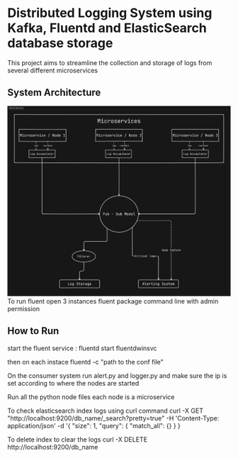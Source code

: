 # Distributed Logging System using Kafka, Fluentd and ElasticSearch database storage

This project aims to streamline the collection and storage of logs from several different microservices 

## System Architecture
![System Architecture Diagram](architecture.png)
To run fluent open 3 instances fluent package command line with admin permission 

## How to Run

start the fluent service :
    fluentd start fluentdwinsvc

then on each instace
    fluentd -c "path to the conf file"

On the consumer system run alert.py and logger.py and make sure the ip is set according to where the nodes are started

Run all the python node files each node is a microservice

To check elasticsearch index logs using curl command
curl -X GET "http://localhost:9200/db_name/_search?pretty=true" -H 'Content-Type: application/json' -d '{
  "size": 1,
  "query": {
    "match_all": {}
  }
}

To delete index to clear the logs
curl -X DELETE http://localhost:9200/db_name
